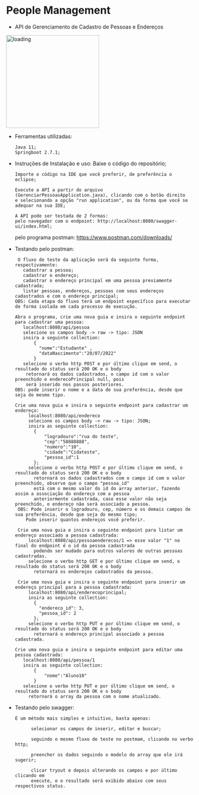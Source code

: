 # People Management

- API de Gerenciamento de Cadastro de Pessoas e Endereços 

<img src="https://images.genial.ly/genially/layouts/f898cb55-5ea4-4bd6-a966-cae379c2b895.gif?5eb353286780410d5780fc6d&1637712000063" alt="loading" width="250px"/>

- Ferramentas utilizadas:

      Java 11;
      Springboot 2.7.1;
         
         
- Instruções de Instalação e uso:
      Baixe o código do repositório;
      
      Importe o código na IDE que você preferir, de preferência o eclipse;
      
      Execute a API a partir do arquivo (GerenciarPessoasApplication.java), clicando com o botão direito
      e selecionando a opção "run application", ou da forma que você se adequar na sua IDE;
      
      A API pode ser testada de 2 formas:  
      pelo navegador com o endpoint: http://localhost:8080/swagger-ui/index.html;
    
  pelo programa postman: https://www.postman.com/downloads/
          
 - Testando pelo postman:
      
        O fluxo de teste da aplicação será da seguinte forma, respectivamente:
          cadastrar a pessoa;
          cadastrar o endereço;
	      cadastrar o endereço principal em uma pessoa previamente cadastrada;   
	      listar pessoas, endereços, pessoas com seus endereços cadastrados e com o endereço principal;
       OBS: Cada etapa do fluxo terá um endpoint específico para executar de forma isolada em cada processo de execução.
       
       Abra o programa, crie uma nova guia e insira o seguinte endpoint para cadastrar uma pessoa:
          localhost:8080/api/pessoa
	      selecione os campos body -> raw -> tipo: JSON
	      insira a seguinte collection: 
		      {
   			    "nome":"Estudante" ,
   			    "dataNascimento":"20/07/2022"
		      }
          selecione o verbo http POST e por último clique em send, o resultado do status será 200 OK e o body 
	       retornará os dados cadastrados, o campo id com o valor preenchido e enderecoPrincipal null, pois 
	       será inserido nos passos posteriores.
       OBS: pode inserir o nome e a data de sua preferência, desde que seja do mesmo tipo.
       
       Crie uma nova guia e insira o seguinte endpoint para cadastrar um endereço:
	        localhost:8080/api/endereco
	        selecione os campos body -> raw -> tipo: JSON;
	        insira as seguinte collection:
		      {
    			  "logradouro":"rua do teste",
    			  "cep":"58888888",
    		  	  "numero":"10",
    			  "cidade":"Cidateste",
    			  "pessoa_id":1  
		      };
	        selecione o verbo http POST e por último clique em send, o resultado do status será 200 OK e o body 
	          retornará os dados cadastrados com o campo id com o valor preenchido, observe que o campo "pessoa_id"
	          está com o mesmo valor do id do array anterior, fazendo assim a associação do endereço com a pessoa
	          anteriormente cadastrada, caso esse valor não seja preenchido, o endereço não será associado a pessoa.
        OBS: Pode inserir o logradouro, cep, número e os demais campos de sua preferência, desde que seja do mesmo tipo;
           Pode inserir quantos endereços você preferir.

        Crie uma nova guia e insira o seguinte endpoint para listar um endereço associado a pessoa cadastrada:
	        localhost:8080/api/pessoaenderecos/1 => esse valor "1" no final do endpoint é o id da pessoa cadastrada
	          podendo ser mudado para outros valores de outras pessoas cadastradas.
	        selecione o verbo http GET e por último clique em send, o resultado do status será 200 OK e o body 
	          retornará os endereços cadastrados da pessoa.
	
        Crie uma nova guia e insira o seguinte endpoint para inserir um endereço principal para a pessoa cadastrada:
	        localhost:8080/api/enderecoprincipal;
	        insira as seguinte collection: 
		      {
   			    "endereco_id": 3,
  			    "pessoa_id": 2
		      };
	        selecione o verbo http PUT e por último clique em send, o resultado do status será 200 OK e o body 
	          retornará o endereço principal associado a pessoa cadastrada.

       Crie uma nova guia e insira o seguinte endpoint para editar uma pessoa cadastrada:
	      localhost:8080/api/pessoa/1
	      insira as seguinte collection:
		      {
    			  "nome":"Aluno10"
		      }
	      selecione o verbo http PUT e por último clique em send, o resultado do status será 200 OK e o body 
	        retornará o array da pessoa com o nome atualizado.

- Testando pelo swagger:

	  É um método mais simples e intuitivo, basta apenas:
      
            selecionar os campos de inserir, editar e buscar;
          
            seguindo o mesmo fluxo de teste no postmam, clicando no verbo http;
         
            preencher os dados seguindo o modelo do array que ele irá sugerir;
          
            clicar tryout e depois alterando os campos e por último clicando em
            execute, e o resultado será exibido abaixo com seus respectivos status.
       
       
        
      
     
      
        
    



